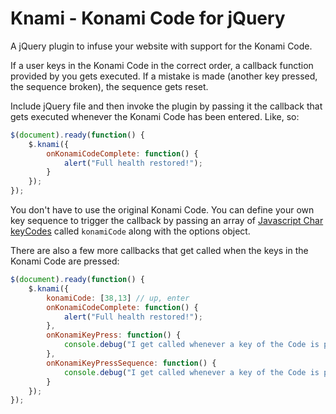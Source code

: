 Knami - Konami Code for jQuery
=

A jQuery plugin to infuse your website with support for the Konami Code. 

If a user keys in the Konami Code in the correct order, a callback function provided by you gets executed. If a mistake is made (another key pressed, the sequence broken), the sequence gets reset. 

Include jQuery file and then invoke the plugin by passing it the callback
that gets executed whenever the Konami Code has been entered. Like, so:

```javascript
$(document).ready(function() {
    $.knami({
        onKonamiCodeComplete: function() {
            alert("Full health restored!");
        }
    });
});
```

You don't have to use the original Konami Code. You can define your own key sequence to trigger the callback by passing an array of [Javascript Char keyCodes][keycodes] called `konamiCode` along with the options object.

There are also a few more callbacks that get called when the keys in
the Konami Code are pressed:


```javascript
$(document).ready(function() {
    $.knami({
        konamiCode: [38,13] // up, enter
        onKonamiCodeComplete: function() {
            alert("Full health restored!");
        },
        onKonamiKeyPress: function() {
            console.debug("I get called whenever a key of the Code is pressed, regardless of whether is was in sequence or not.")
        },
        onKonamiKeyPressSequence: function() {
            console.debug("I get called whenever a key of the Code is pressed *in sequence*").
        }
    });
});
```




[keycodes]: http://www.cambiaresearch.com/articles/15/javascript-char-codes-key-codes
